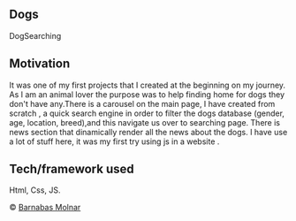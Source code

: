 ## Dogs
DogSearching

## Motivation
It was one of my first projects that I created at the beginning on my journey. As I am an animal lover the purpose was to help finding home for dogs they don't have any.There is a carousel on the main page, I have  created from scratch , a quick search engine in order to filter the dogs database (gender, age, location, breed),and this navigate us over to searching page. There is news section that dinamically render all the news about the dogs. I have use a lot of stuff here,  it was my first try using js in a website .

## Tech/framework used
 Html, Css, JS.




 © [Barnabas Molnar]()
